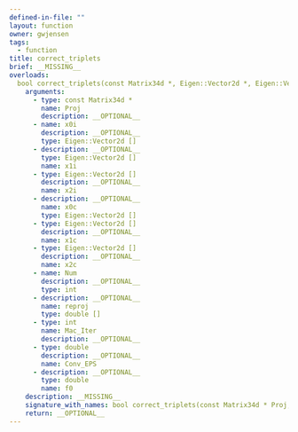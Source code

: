 ```yaml
---
defined-in-file: ""
layout: function
owner: gwjensen
tags:
  - function
title: correct_triplets
brief: __MISSING__
overloads:
  bool correct_triplets(const Matrix34d *, Eigen::Vector2d *, Eigen::Vector2d *, Eigen::Vector2d *, Eigen::Vector2d *, Eigen::Vector2d *, Eigen::Vector2d *, int, double *, int, double, double):
    arguments:
      - type: const Matrix34d *
        name: Proj
        description: __OPTIONAL__
      - name: x0i
        description: __OPTIONAL__
        type: Eigen::Vector2d []
      - description: __OPTIONAL__
        type: Eigen::Vector2d []
        name: x1i
      - type: Eigen::Vector2d []
        description: __OPTIONAL__
        name: x2i
      - description: __OPTIONAL__
        name: x0c
        type: Eigen::Vector2d []
      - type: Eigen::Vector2d []
        description: __OPTIONAL__
        name: x1c
      - type: Eigen::Vector2d []
        description: __OPTIONAL__
        name: x2c
      - name: Num
        description: __OPTIONAL__
        type: int
      - description: __OPTIONAL__
        name: reproj
        type: double []
      - type: int
        name: Mac_Iter
        description: __OPTIONAL__
      - type: double
        description: __OPTIONAL__
        name: Conv_EPS
      - description: __OPTIONAL__
        type: double
        name: f0
    description: __MISSING__
    signature_with_names: bool correct_triplets(const Matrix34d * Proj, Eigen::Vector2d * x0i, Eigen::Vector2d * x1i, Eigen::Vector2d * x2i, Eigen::Vector2d * x0c, Eigen::Vector2d * x1c, Eigen::Vector2d * x2c, int Num, double * reproj, int Mac_Iter, double Conv_EPS, double f0)
    return: __OPTIONAL__
---
```

